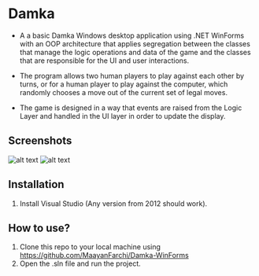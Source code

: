 # Damka
* A a basic Damka Windows desktop application using .NET WinForms with an OOP architecture that applies segregation between the classes that manage the logic operations and data of the game and the classes that are responsible for the UI and user interactions.

* The program allows two human players to play against each other by turns, or for a human player to play against the computer, which randomly chooses a move out of the current set of legal moves.

* The game is designed in a way that events are raised from the Logic Layer and handled in the UI layer in order to update the display.

## Screenshots
![alt text](https://github.com/MaayanFarchi/Damka/blob/master/GameSettings.png)
![alt text](https://github.com/MaayanFarchi/Damka/blob/master/GameBoard.png)

## Installation
1. Install Visual Studio (Any version from 2012 should work). 

## How to use?
1. Clone this repo to your local machine using https://github.com/MaayanFarchi/Damka-WinForms
2. Open the .sln file and run the project. 



